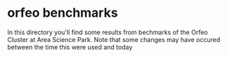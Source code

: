 # orfeo benchmarks
In this directory you'll find some results from bechmarks of the Orfeo Cluster at Area Science Park. Note that
some changes may have occured between the time this were used and today 
